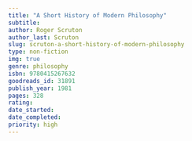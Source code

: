 ```yaml
---
title: "A Short History of Modern Philosophy"
subtitle: 
author: Roger Scruton
author_last: Scruton 
slug: scruton-a-short-history-of-modern-philosophy
type: non-fiction
img: true
genre: philosophy
isbn: 9780415267632
goodreads_id: 31891
publish_year: 1981
pages: 328
rating: 
date_started:
date_completed:
priority: high
---
```

